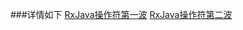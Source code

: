 ###详情如下
[RxJava操作符第一波](http://www.jianshu.com/p/35df20e4e632)
[RxJava操作符第二波](http://www.jianshu.com/p/939498dbe384)
